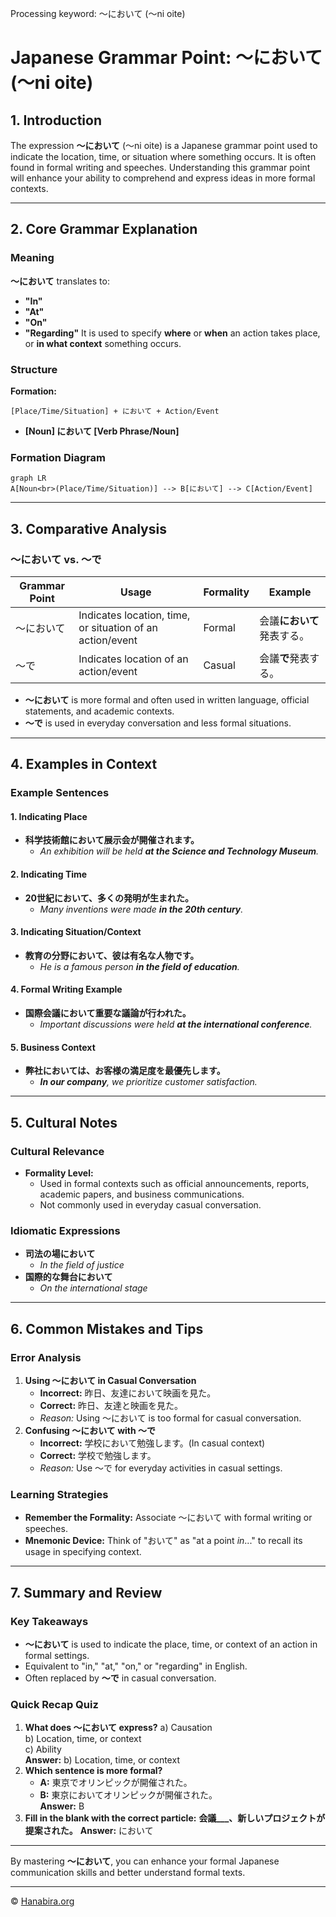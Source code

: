 Processing keyword: ～において (〜ni oite)
# Japanese Grammar Point: ～において (〜ni oite)

## 1. Introduction
The expression **～において** (〜ni oite) is a Japanese grammar point used to indicate the location, time, or situation where something occurs. It is often found in formal writing and speeches. Understanding this grammar point will enhance your ability to comprehend and express ideas in more formal contexts.

---
## 2. Core Grammar Explanation
### Meaning
**～において** translates to:
- **"In"**
- **"At"**
- **"On"**
- **"Regarding"**
It is used to specify **where** or **when** an action takes place, or **in what context** something occurs.
### Structure
**Formation:**
```
[Place/Time/Situation] + において + Action/Event
```
- **[Noun] において [Verb Phrase/Noun]**
### Formation Diagram
```mermaid
graph LR
A[Noun<br>(Place/Time/Situation)] --> B[において] --> C[Action/Event]
```
---
## 3. Comparative Analysis
### ～において vs. ～で
| Grammar Point | Usage                | Formality | Example                              |
|---------------|----------------------|-----------|--------------------------------------|
| ～において    | Indicates location, time, or situation of an action/event | Formal    | 会議**において**発表する。 |
| ～で          | Indicates location of an action/event           | Casual    | 会議**で**発表する。         |
- **～において** is more formal and often used in written language, official statements, and academic contexts.
- **～で** is used in everyday conversation and less formal situations.
---
## 4. Examples in Context
### Example Sentences
#### 1. Indicating Place
- **科学技術館において展示会が開催されます。**
  - *An exhibition will be held **at the Science and Technology Museum**.*
#### 2. Indicating Time
- **20世紀において、多くの発明が生まれた。**
  - *Many inventions were made **in the 20th century**.*
#### 3. Indicating Situation/Context
- **教育の分野において、彼は有名な人物です。**
  - *He is a famous person **in the field of education**.*
#### 4. Formal Writing Example
- **国際会議において重要な議論が行われた。**
  - *Important discussions were held **at the international conference**.*
#### 5. Business Context
- **弊社においては、お客様の満足度を最優先します。**
  - ***In our company**, we prioritize customer satisfaction.*
---
## 5. Cultural Notes
### Cultural Relevance
- **Formality Level:**
  - Used in formal contexts such as official announcements, reports, academic papers, and business communications.
  - Not commonly used in everyday casual conversation.
### Idiomatic Expressions
- **司法の場において**
  - *In the field of justice*
- **国際的な舞台において**
  - *On the international stage*
---
## 6. Common Mistakes and Tips
### Error Analysis
1. **Using ～において in Casual Conversation**
   - **Incorrect:** 昨日、友達において映画を見た。
   - **Correct:** 昨日、友達と映画を見た。
   - *Reason:* Using ～において is too formal for casual conversation.
2. **Confusing ～において with ～で**
   - **Incorrect:** 学校において勉強します。(In casual context)
   - **Correct:** 学校で勉強します。
   - *Reason:* Use ～で for everyday activities in casual settings.
### Learning Strategies
- **Remember the Formality:** Associate ～において with formal writing or speeches.
- **Mnemonic Device:** Think of "おいて" as "at a point *in*..." to recall its usage in specifying context.
---
## 7. Summary and Review
### Key Takeaways
- **～において** is used to indicate the place, time, or context of an action in formal settings.
- Equivalent to "in," "at," "on," or "regarding" in English.
- Often replaced by **～で** in casual conversation.
### Quick Recap Quiz
1. **What does ～において express?**
   a) Causation  
   b) Location, time, or context  
   c) Ability  
   **Answer:** b) Location, time, or context
2. **Which sentence is more formal?**
   - **A:** 東京でオリンピックが開催された。  
   - **B:** 東京においてオリンピックが開催された。  
   **Answer:** B
3. **Fill in the blank with the correct particle:**
   **会議___、新しいプロジェクトが提案された。**
   **Answer:** において
---
By mastering **～において**, you can enhance your formal Japanese communication skills and better understand formal texts.


---

© [Hanabira.org](https://hanabira.org)
